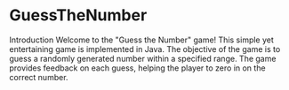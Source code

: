 # GuessTheNumber
Introduction
Welcome to the "Guess the Number" game! This simple yet entertaining game is implemented in Java. The objective of the game is to guess a randomly generated number within a specified range. The game provides feedback on each guess, helping the player to zero in on the correct number.

